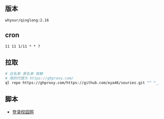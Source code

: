 ## 版本
```
whyour/qinglong:2.16
```

## cron
```
11 11 1/11 * * ?
```

## 拉取
```bash
# 白名单 黑名单 依赖
# 用的代理为 https://ghproxy.com/
ql repo https://ghproxy.com/https://github.com/eya46/souriez.git "" "__|notify.py" "notify.py"
```

## 脚本

- [登录校园网](CAN_Auth.py)